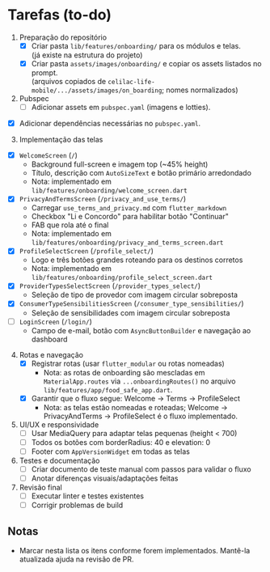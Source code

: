 Tarefas (to-do)
=================

1. Preparação do repositório
   - [x] Criar pasta `lib/features/onboarding/` para os módulos e telas.  
     (já existe na estrutura do projeto)
   - [x] Criar pasta `assets/images/onboarding/` e copiar os assets listados no prompt.  
     (arquivos copiados de `celilac-life-mobile/.../assets/images/on_boarding`; nomes normalizados)

2. Pubspec
   - [ ] Adicionar assets em `pubspec.yaml` (imagens e lotties).
  - [x] Adicionar dependências necessárias no `pubspec.yaml`.

3. Implementação das telas
  - [x] `WelcomeScreen` (`/`)
    - Background full-screen e imagem top (~45% height)
    - Título, descrição com `AutoSizeText` e botão primário arredondado
    - Nota: implementado em `lib/features/onboarding/welcome_screen.dart`
   - [x] `PrivacyAndTermsScreen` (`/privacy_and_use_terms/`)
     - Carregar `use_terms_and_privacy.md` com `flutter_markdown`
     - Checkbox "Li e Concordo" para habilitar botão "Continuar"
     - FAB que rola até o final
     - Nota: implementado em `lib/features/onboarding/privacy_and_terms_screen.dart`
   - [x] `ProfileSelectScreen` (`/profile_select/`)
     - Logo e três botões grandes roteando para os destinos corretos
     - Nota: implementado em `lib/features/onboarding/profile_select_screen.dart`
   - [x] `ProviderTypesSelectScreen` (`/provider_types_select/`)
     - Seleção de tipo de provedor com imagem circular sobreposta
   - [x] `ConsumerTypeSensibilitiesScreen` (`/consumer_type_sensibilities/`)
     - Seleção de sensibilidades com imagem circular sobreposta
   - [ ] `LoginScreen` (`/login/`)
     - Campo de e-mail, botão com `AsyncButtonBuilder` e navegação ao dashboard

4. Rotas e navegação
   - [x] Registrar rotas (usar `flutter_modular` ou rotas nomeadas)
     - Nota: as rotas de onboarding são mescladas em `MaterialApp.routes` via `...onboardingRoutes()` no arquivo `lib/features/app/food_safe_app.dart`.
   - [x] Garantir que o fluxo segue: Welcome -> Terms -> ProfileSelect
     - Nota: as telas estão nomeadas e roteadas; Welcome -> PrivacyAndTerms -> ProfileSelect é o fluxo implementado.

5. UI/UX e responsividade
   - [ ] Usar MediaQuery para adaptar telas pequenas (height < 700)
   - [ ] Todos os botões com borderRadius: 40 e elevation: 0
   - [ ] Footer com `AppVersionWidget` em todas as telas

6. Testes e documentação
   - [ ] Criar documento de teste manual com passos para validar o fluxo
   - [ ] Anotar diferenças visuais/adaptações feitas

7. Revisão final
   - [ ] Executar linter e testes existentes
   - [ ] Corrigir problemas de build

Notas
-----
- Marcar nesta lista os itens conforme forem implementados. Mantê-la atualizada ajuda na revisão de PR.